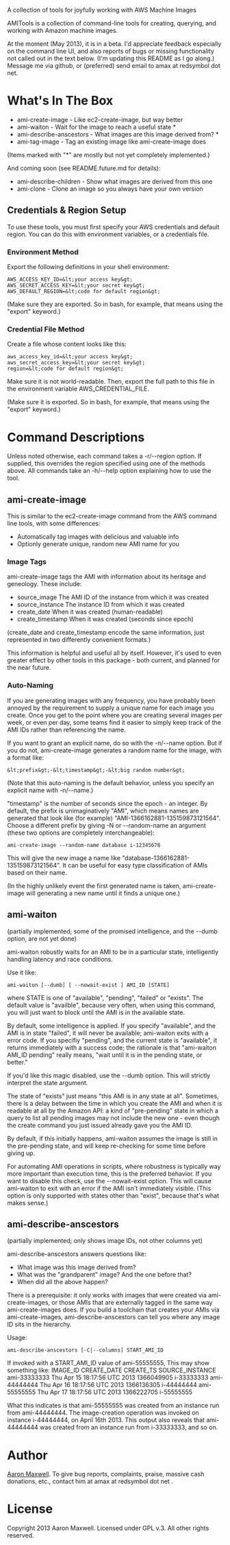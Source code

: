 A collection of tools for joyfully working with AWS Machine Images

AMITools is a collection of command-line tools for creating, querying,
and working with Amazon machine images.

At the moment (May 2013), it is in a beta. I'd appreciate feedback
especially on the command line UI, and also reports of bugs or missing
functionality not called out in the text below. (I'm updating this
README as I go along.) Message me via github, or (preferred) send
email to amax at redsymbol dot net.

# What's In The Box

 - ami-create-image - Like ec2-create-image, but way better
 - ami-waiton - Wait for the image to reach a useful state * 
 - ami-describe-anscestors - What images are this image derived from? *
 - ami-tag-image - Tag an existing image like ami-create-image does

(Items marked with "*" are mostly but not yet completely implemented.)

And coming soon (see README.future.md for details):
 - ami-describe-children - Show what images are derived from this one
 - ami-clone - Clone an image so you always have your own version

## Credentials & Region Setup

To use these tools, you must first specify your AWS credentials and
default region. You can do this with environment variables, or a
credentials file.

### Environment Method

Export the following definitions in your shell environment:

    AWS_ACCESS_KEY_ID=&lt;your access key&gt;
    AWS_SECRET_ACCESS_KEY=&lt;your secret key&gt;
    AWS_DEFAULT_REGION=&lt;code for default region&gt;

(Make sure they are exported. So in bash, for example, that means
using the "export" keyword.)

### Credential File Method

Create a file whose content looks like this:

    aws_access_key_id=&lt;your access key&gt;
    aws_secret_access_key=&lt;your secret key&gt;
    region=&lt;code for default region&gt;

Make sure it is not world-readable. Then, export the full path to this
file in the environment variable AWS_CREDENTIAL_FILE. 

(Make sure it is exported. So in bash, for example, that means using
the "export" keyword.)

# Command Descriptions

Unless noted otherwise, each command takes a -r/--region option. If
supplied, this overrides the region specified using one of the methods
above.  All commands take an -h/--help option explaining how to use
the tool.

## ami-create-image

This is similar to the ec2-create-image command from the AWS command
line tools, with some differences: 

 - Automatically tag images with delicious and valuable info
 - Optionly generate unique, random new AMI name for you

### Image Tags

ami-create-image tags the AMI with information about its heritage and
geneology. These include:

 - source_image       The AMI ID of the instance from which it was created
 - source_instance    The instance ID from which it was created
 - create_date        When it was created (human-readable)
 - create_timestamp   When it was created (seconds since epoch)

(create_date and create_timestamp encode the same information, just
represented in two differently convenient formats.)

This information is helpful and useful all by itself. However, it's
used to even greater effect by other tools in this package - both
current, and planned for the near future.

### Auto-Naming

If you are generating images with any frequency, you have probably
been annoyed by the requirement to supply a unique name for each image
you create. Once you get to the point where you are creating several
images per week, or even per day, some teams find it easier to simply
keep track of the AMI IDs rather than referencing the name.

If you want to grant an explicit name, do so with the -n/--name
option. But if you do not, ami-create-image generates a random name
for the image, with a format like:

    &lt;prefix&gt;-&lt;timestamp&gt;-&lt;big random number&gt;

(Note that this auto-naming is the default behavior, unless you specify
an explicit name with -n/--name.)

"timestamp" is the number of seconds since the epoch - an integer. By
default, the prefix is unimaginatively "AMI", which means names are
generated that look like (for example)
"AMI-1366162881-135159873121564".  Choose a different prefix by giving
-N or --random-name an argument (these two options are completely
interchangeable):

    ami-create-image --random-name database i-12345678 

This will give the new image a name like
"database-1366162881-135159873121564".  It can be useful for easy type
classification of AMIs based on their name.

(In the highly unlikely event the first generated name is taken,
ami-create-image will generating a new name until it finds a unique
one.)

## ami-waiton

(partially implemented; some of the promised intelligence, and the --dumb option, are not yet done)

ami-waiton robustly waits for an AMI to be in a particular
state, intelligently handling latency and race conditions.

Use it like:

    ami-waiton [--dumb] [ --nowait-exist ] AMI_ID [STATE]

where STATE is one of "available", "pending", "failed" or "exists".
The default value is "availble", because very often, when using this
command, you will just want to block until the AMI is in the available
state.

By default, some intelligence is applied. If you specify "available",
and the AMI is in state "failed", it will never be available;
ami-waiton exits with a error code.  If you specifiy "pending", and
the current state is "available", it returns immediately with a
success code; the rationale is that "ami-waiton AMI_ID pending" really
means, "wait until it is in the pending state, or better."

If you'd like this magic disabled, use the --dumb option. This will
strictly interpret the state argument.

The state of "exists" just means "this AMI is in any state at
all". Sometimes, there is a delay between the time in which you create
the AMI and when it is readable at all by the Amazon API: a kind of
"pre-pending" state in which a query to list all pending images may
not include the new one - even though the create command you just
issued already gave you the AMI ID.

By default, if this initially happens, ami-waiton assumes the image is
still in the pre-pending state, and will keep re-checking for some
time before giving up.

For automating AMI operations in scripts, where robustness is
typically way more important than execution time, this is the
preferred behavior. If you want to disable this check, use the
--nowait-exist option. This will cause ami-waiton to exit with an
error if the AMI isn't immediately visible.  (This option is only
supported with states other than "exist", because that's what makes
sense.)

## ami-describe-anscestors
(partially implemented; only shows image IDs, not other columns yet)

ami-describe-anscestors answers questions like:

 - What image was this image derived from?
 - What was the "grandparent" image? And the one before that?
 - When did all the above happen?

There is a prerequisite: it only works with images that were created
via ami-create-images, or those AMIs that are externally tagged in the
same way ami-create-images does. If you build a toolchain that creates
your AMIs via ami-create-images, ami-describe-anscestors can tell you
where any image ID sits in the hierarchy.

Usage:

    ami-describe-anscestors [-C|--columns] START_AMI_ID

If invoked with a START_AMI_ID value of ami-55555555, This may show something like:
IMAGE_ID      CREATE_DATE                   CREATE_TS  SOURCE_INSTANCE
ami-33333333  Thu Apr 15 18:17:56 UTC 2013  1366049905 i-33333333
ami-44444444  Thu Apr 16 18:17:56 UTC 2013  1366136305 i-44444444
ami-55555555  Thu Apr 17 18:17:56 UTC 2013  1366222705 i-55555555

What this indicates is that ami-55555555 was created from an instance
run from ami-44444444. The image-creation operation was invoked on
instance i-44444444, on April 16th 2013.  This output also reveals
that ami-44444444 was created from an instance run from i-33333333,
and so on.

# Author

[Aaron Maxwell](http://redsymbol.net). To give bug reports,
complaints, praise, massive cash donations, etc., contact him at
amax at redsymbol dot net .

# License

Copyright 2013 Aaron Maxwell. Licensed under GPL v.3. 
All other rights reserved.
